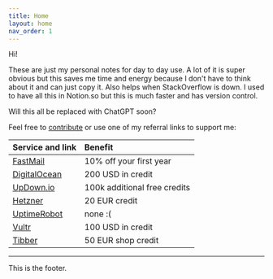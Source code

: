 ```yaml
---
title: Home
layout: home
nav_order: 1
---
```


Hi!

These are just my personal notes for day to day use. A lot of it is super obvious 
but this saves me time and energy because I don't have to think about it and can
just copy it. Also helps when StackOverflow is down. I used to have all this in 
Notion.so but this is much faster and has version control.

Will this all be replaced with ChatGPT soon?

Feel free to [contribute](https://github.com/AikedeJongste/docs.aikedejongste.nl) or use one of my referral links to support me:


| Service and link      | Benefit	           | 
|:-------------|:------------------|
| [FastMail](https://ref.fm/u18937512) |  10% off your first year |
| [DigitalOcean](https://m.do.co/c/c86b33c659ed) | 200 USD in credit |
| [UpDown.io](https://updown.io/r/vw0un) | 100k additional free credits |
| [Hetzner](https://hetzner.cloud/?ref=Fp0GlpkddM38) | 20 EUR credit |
| [UptimeRobot](https://uptimerobot.com/?rid=9627671ef4601a) | none :( |
| [Vultr](https://www.vultr.com/?ref=9210110) | 100 USD in credit |
| [Tibber](https://invite.tibber.com/h3g14emf) | 50 EUR shop credit |

----

This is the footer.
